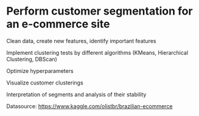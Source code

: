 # Perform customer segmentation for an e-commerce site

Clean data, create new features, identify important features 

Implement clustering tests by different algorithms (KMeans, Hierarchical Clustering, DBScan)

Optimize hyperparameters

Visualize customer clusterings

Interpretation of segments and analysis of their stability

Datasource: https://www.kaggle.com/olistbr/brazilian-ecommerce

